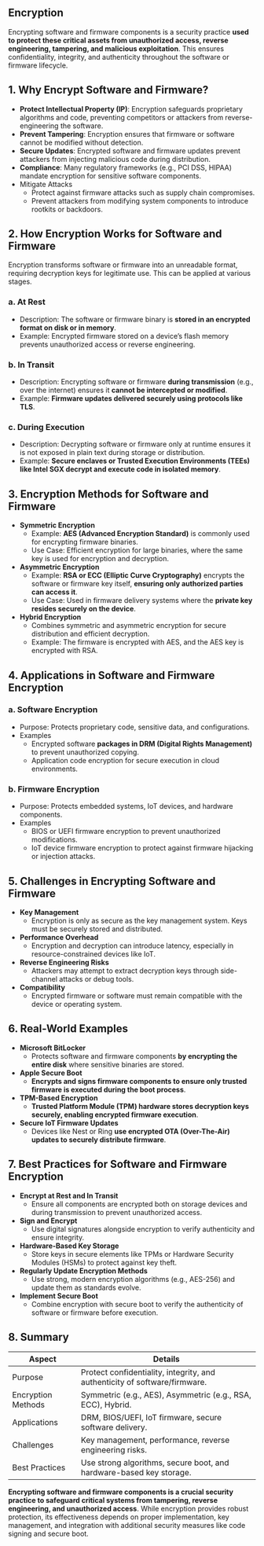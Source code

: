 ## Encryption
Encrypting software and firmware components is a security practice **used to protect these critical assets from unauthorized access, reverse engineering, tampering, and malicious exploitation**. This ensures confidentiality, integrity, and authenticity throughout the software or firmware lifecycle.

## 1. Why Encrypt Software and Firmware?
  - **Protect Intellectual Property (IP)**: Encryption safeguards proprietary algorithms and code, preventing competitors or attackers from reverse-engineering the software.
  - **Prevent Tampering**: Encryption ensures that firmware or software cannot be modified without detection.
  - **Secure Updates**: Encrypted software and firmware updates prevent attackers from injecting malicious code during distribution.
  - **Compliance**: Many regulatory frameworks (e.g., PCI DSS, HIPAA) mandate encryption for sensitive software components.
  - Mitigate Attacks
    - Protect against firmware attacks such as supply chain compromises.
    - Prevent attackers from modifying system components to introduce rootkits or backdoors.

## 2. How Encryption Works for Software and Firmware
Encryption transforms software or firmware into an unreadable format, requiring decryption keys for legitimate use. This can be applied at various stages.

### a. At Rest
  - Description: The software or firmware binary is **stored in an encrypted format on disk or in memory**.
  - Example: Encrypted firmware stored on a device’s flash memory prevents unauthorized access or reverse engineering.

### b. In Transit
  - Description: Encrypting software or firmware **during transmission** (e.g., over the internet) ensures it **cannot be intercepted or modified**.
  - Example: **Firmware updates delivered securely using protocols like TLS**.

### c. During Execution
  - Description: Decrypting software or firmware only at runtime ensures it is not exposed in plain text during storage or distribution.
  - Example: **Secure enclaves or Trusted Execution Environments (TEEs) like Intel SGX decrypt and execute code in isolated memory**.

## 3. Encryption Methods for Software and Firmware
  - **Symmetric Encryption**
    - Example: **AES (Advanced Encryption Standard)** is commonly used for encrypting firmware binaries.
    - Use Case: Efficient encryption for large binaries, where the same key is used for encryption and decryption.
  - **Asymmetric Encryption**
    - Example: **RSA or ECC (Elliptic Curve Cryptography)** encrypts the software or firmware key itself, **ensuring only authorized parties can access it**.
    - Use Case: Used in firmware delivery systems where the **private key resides securely on the device**.
  - **Hybrid Encryption**
    - Combines symmetric and asymmetric encryption for secure distribution and efficient decryption.
    - Example: The firmware is encrypted with AES, and the AES key is encrypted with RSA.

## 4. Applications in Software and Firmware Encryption

### a. Software Encryption
  - Purpose: Protects proprietary code, sensitive data, and configurations.
  - Examples
    - Encrypted software **packages in DRM (Digital Rights Management)** to prevent unauthorized copying.
    - Application code encryption for secure execution in cloud environments.

### b. Firmware Encryption
  - Purpose: Protects embedded systems, IoT devices, and hardware components.
  - Examples
    - BIOS or UEFI firmware encryption to prevent unauthorized modifications.
    - IoT device firmware encryption to protect against firmware hijacking or injection attacks.

## 5. Challenges in Encrypting Software and Firmware
  - **Key Management**
    - Encryption is only as secure as the key management system. Keys must be securely stored and distributed.
  - **Performance Overhead**
    - Encryption and decryption can introduce latency, especially in resource-constrained devices like IoT.
  - **Reverse Engineering Risks**
    - Attackers may attempt to extract decryption keys through side-channel attacks or debug tools.
  - **Compatibility**
    - Encrypted firmware or software must remain compatible with the device or operating system.

## 6. Real-World Examples
  - **Microsoft BitLocker**
    - Protects software and firmware components **by encrypting the entire disk** where sensitive binaries are stored.
  - **Apple Secure Boot**
    - **Encrypts and signs firmware components to ensure only trusted firmware is executed during the boot process**.
  - **TPM-Based Encryption**
    - **Trusted Platform Module (TPM) hardware stores decryption keys securely, enabling encrypted firmware execution**.
  - **Secure IoT Firmware Updates**
    - Devices like Nest or Ring **use encrypted OTA (Over-The-Air) updates to securely distribute firmware**.

## 7. Best Practices for Software and Firmware Encryption
  - **Encrypt at Rest and In Transit**
    - Ensure all components are encrypted both on storage devices and during transmission to prevent unauthorized access.
  - **Sign and Encrypt**
    - Use digital signatures alongside encryption to verify authenticity and ensure integrity.
  - **Hardware-Based Key Storage**
    - Store keys in secure elements like TPMs or Hardware Security Modules (HSMs) to protect against key theft.
  - **Regularly Update Encryption Methods**
    - Use strong, modern encryption algorithms (e.g., AES-256) and update them as standards evolve.
  - **Implement Secure Boot**
    - Combine encryption with secure boot to verify the authenticity of software or firmware before execution.

## 8. Summary

| Aspect | Details |
| ------ | ------- |
| Purpose | Protect confidentiality, integrity, and authenticity of software/firmware. |
| Encryption Methods | Symmetric (e.g., AES), Asymmetric (e.g., RSA, ECC), Hybrid. |
| Applications | DRM, BIOS/UEFI, IoT firmware, secure software delivery. |
| Challenges | Key management, performance, reverse engineering risks. |
| Best Practices | Use strong algorithms, secure boot, and hardware-based key storage. |

**Encrypting software and firmware components is a crucial security practice to safeguard critical systems from tampering, reverse engineering, and unauthorized access**. While encryption provides robust protection, its effectiveness depends on proper implementation, key management, and integration with additional security measures like code signing and secure boot.